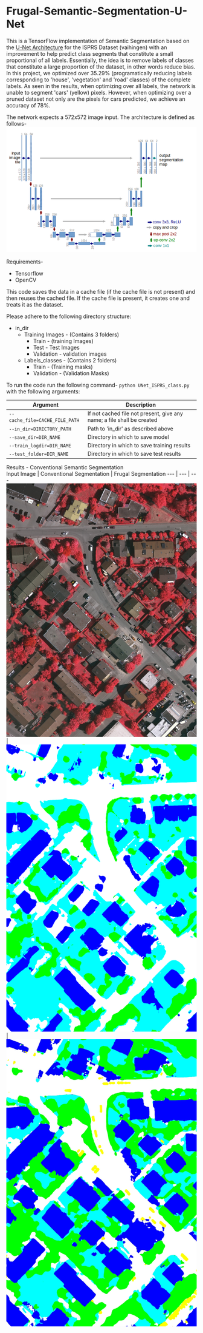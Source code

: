 # Frugal-Semantic-Segmentation-U-Net

This is a TensorFlow implementation of Semantic Segmentation based on the [U-Net Architecture](https://arxiv.org/abs/1505.04597) for the ISPRS Dataset (vaihingen) with an improvement to help predict class segments that constitute a small proportional of all labels. Essentially, the idea is to remove labels of classes that constitute a large proportion of the dataset, in other words reduce bias. <br>
In this project, we optimized over 35.29% (programatically reducing labels corresponding to 'house', 'vegetation' and 'road' classes) of the complete labels. As seen in the results, when optimizing over all labels, the network is unable to segment 'cars' (yellow) pixels. However, when optimizing over a pruned dataset not only are the pixels for cars predicted, we achieve an accuracy of 78%.

The network expects a 572x572 image input. The architecture is defined as follows-
![](/docs/Architecture.png)

Requirements-
- Tensorflow
- OpenCV

This code saves the data in a cache file (if the cache file is not present) and then reuses the cached file. If the cache file is present, it creates one and treats it as the dataset. <br>

Please adhere to the following directory structure:<br />

* in_dir
  * Training Images - (Contains 3 folders)
     * Train - (training Images)
     * Test - Test Images
     * Validation - validation images
  * Labels_classes - (Contains 2 folders)
     * Train - (Training masks)
     * Validation - (Validation Masks)

To run the code run the following command-
`python UNet_ISPRS_class.py` with the following arguments:

Argument | Description
--- | --- 
`--cache_file=CACHE_FILE_PATH`|  If not cached file not present, give any name; a file shall be created   
`--in_dir=DIRECTORY_PATH` | Path to 'in_dir' as described above
`--save_dir=DIR_NAME` |  Directory in which to save model 
`--train_logdir=DIR_NAME` | Directory in which to save training results
`--test_folder=DIR_NAME`| Directory in which to save test results


Results - 
Conventional Semantic Segmentation <br>
Input Image | Conventional Segmentation | Frugal Segmentation 
 --- | --- | --- 
![](/docs/30.jpg)| ![](/docs/ouptut_0_72.png) | ![](/docs/0.jpg)







